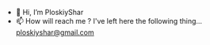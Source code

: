 - 👋 Hi, I’m PloskiyShar
- 📫 How will reach me ? I've left here the following thing... ploskiyshar@gmail.com

